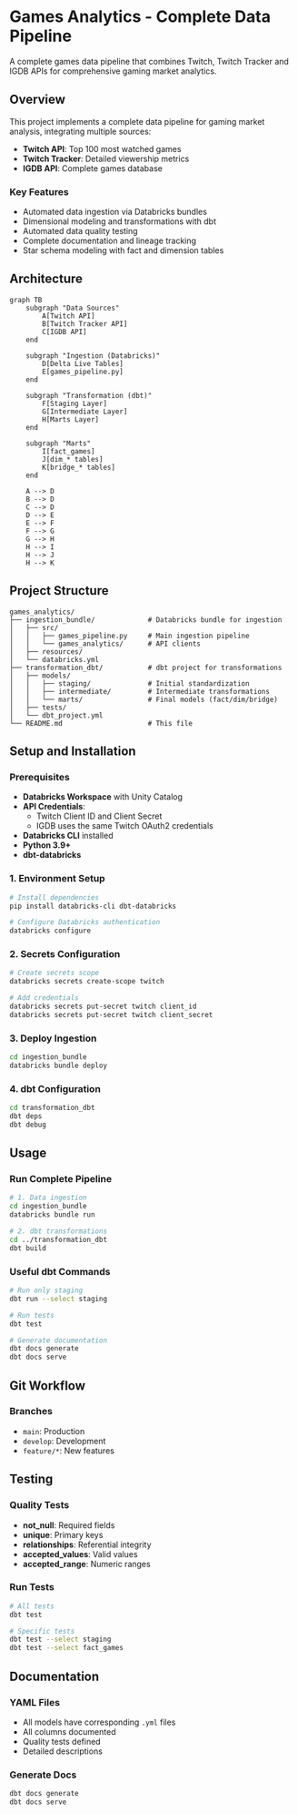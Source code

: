 # Games Analytics - Complete Data Pipeline


A complete games data pipeline that combines Twitch, Twitch Tracker and IGDB APIs for comprehensive gaming market analytics.

## Overview

This project implements a complete data pipeline for gaming market analysis, integrating multiple sources:

- **Twitch API**: Top 100 most watched games
- **Twitch Tracker**: Detailed viewership metrics
- **IGDB API**: Complete games database

### Key Features

- Automated data ingestion via Databricks bundles
- Dimensional modeling and transformations with dbt
- Automated data quality testing
- Complete documentation and lineage tracking
- Star schema modeling with fact and dimension tables

## Architecture

```mermaid
graph TB
    subgraph "Data Sources"
        A[Twitch API]
        B[Twitch Tracker API]
        C[IGDB API]
    end
    
    subgraph "Ingestion (Databricks)"
        D[Delta Live Tables]
        E[games_pipeline.py]
    end
    
    subgraph "Transformation (dbt)"
        F[Staging Layer]
        G[Intermediate Layer]
        H[Marts Layer]
    end
    
    subgraph "Marts"
        I[fact_games]
        J[dim_* tables]
        K[bridge_* tables]
    end
    
    A --> D
    B --> D
    C --> D
    D --> E
    E --> F
    F --> G
    G --> H
    H --> I
    H --> J
    H --> K
```

## Project Structure

```
games_analytics/
├── ingestion_bundle/             # Databricks bundle for ingestion
│   ├── src/
│   │   ├── games_pipeline.py     # Main ingestion pipeline
│   │   └── games_analytics/      # API clients
│   ├── resources/
│   └── databricks.yml
├── transformation_dbt/           # dbt project for transformations
│   ├── models/
│   │   ├── staging/              # Initial standardization
│   │   ├── intermediate/         # Intermediate transformations
│   │   └── marts/                # Final models (fact/dim/bridge)
│   ├── tests/
│   └── dbt_project.yml
└── README.md                     # This file
```

## Setup and Installation

### Prerequisites

- **Databricks Workspace** with Unity Catalog
- **API Credentials**:
  - Twitch Client ID and Client Secret
  - IGDB uses the same Twitch OAuth2 credentials
- **Databricks CLI** installed
- **Python 3.9+**
- **dbt-databricks**

### 1. Environment Setup

```bash
# Install dependencies
pip install databricks-cli dbt-databricks

# Configure Databricks authentication
databricks configure
```

### 2. Secrets Configuration

```bash
# Create secrets scope
databricks secrets create-scope twitch

# Add credentials
databricks secrets put-secret twitch client_id
databricks secrets put-secret twitch client_secret
```

### 3. Deploy Ingestion

```bash
cd ingestion_bundle
databricks bundle deploy
```

### 4. dbt Configuration

```bash
cd transformation_dbt
dbt deps
dbt debug
```

## Usage

### Run Complete Pipeline

```bash
# 1. Data ingestion
cd ingestion_bundle
databricks bundle run

# 2. dbt transformations
cd ../transformation_dbt
dbt build
```

### Useful dbt Commands

```bash
# Run only staging
dbt run --select staging

# Run tests
dbt test

# Generate documentation
dbt docs generate
dbt docs serve
```
## Git Workflow

### Branches

- `main`: Production
- `develop`: Development
- `feature/*`: New features

## Testing

### Quality Tests
- **not_null**: Required fields
- **unique**: Primary keys
- **relationships**: Referential integrity
- **accepted_values**: Valid values
- **accepted_range**: Numeric ranges

### Run Tests

```bash
# All tests
dbt test

# Specific tests
dbt test --select staging
dbt test --select fact_games
```

## Documentation

### YAML Files
- All models have corresponding `.yml` files
- All columns documented
- Quality tests defined
- Detailed descriptions

### Generate Docs

```bash
dbt docs generate
dbt docs serve
```
